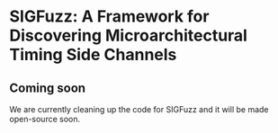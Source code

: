 # SIGFuzz: A Framework for Discovering Microarchitectural Timing Side Channels

## Coming soon
We are currently cleaning up the code for SIGFuzz and it will be made open-source soon. 
